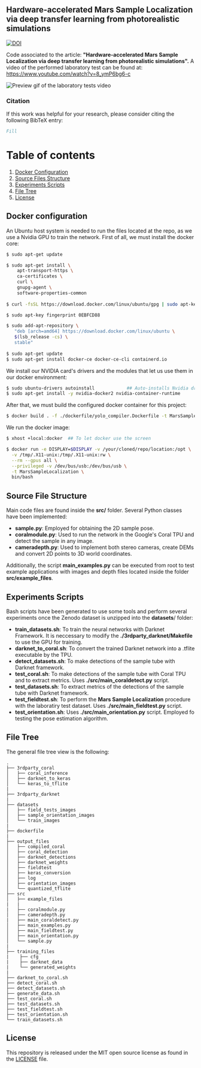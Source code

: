 ## Hardware-accelerated Mars Sample Localization via deep transfer learning from photorealistic simulations
[![DOI](https://zenodo.org/badge/DOI/10.5281/zenodo.6542933.svg)](https://doi.org/10.5281/zenodo.6542933)

Code associated to the article: **"Hardware-accelerated Mars Sample Localization via deep transfer learning from photorealistic simulations".**
A video of the performed laboratory test can be found at: https://www.youtube.com/watch?v=8_ymP6bg6-c

![Preview gif of the laboratory tests video](docs/Preview_gif.gif)


### Citation

If this work was helpful for your research, please consider citing the following BibTeX entry:
```BibTeX
Fill
```

# Table of contents
1. [Docker Configuration](#dockerconf)
2. [Source Files Structure](#filestructure)
3. [Experiments Scripts](#experiments)
5. [File Tree](#filetree)
6. [License](#license)


## Docker configuration <a name="dockerconf"></a>

An Ubuntu host system is needed to run the files located at the repo, as we use a Nvidia GPU to train the network. First of all, we must install the docker core:

```bash
$ sudo apt-get update

$ sudo apt-get install \
    apt-transport-https \
    ca-certificates \
    curl \
    gnupg-agent \
    software-properties-common
    
$ curl -fsSL https://download.docker.com/linux/ubuntu/gpg | sudo apt-key add -

$ sudo apt-key fingerprint 0EBFCD88

$ sudo add-apt-repository \
   "deb [arch=amd64] https://download.docker.com/linux/ubuntu \
   $(lsb_release -cs) \
   stable"
   
$ sudo apt-get update
$ sudo apt-get install docker-ce docker-ce-cli containerd.io

```
We install our NVIDIA card's drivers and the modules that let us use them in our docker environment:

```bash
$ sudo ubuntu-drivers autoinstall            ## Auto-installs Nvidia drivers
$ sudo apt-get install -y nvidia-docker2 nvidia-container-runtime
```

After that, we must build the configured docker container for this project:

```bash
$ docker build . -f ./dockerfile/yolo_compiler.Dockerfile -t MarsSampleLocalization 
```

We run the docker image:

```bash
$ xhost +local:docker  ## To let docker use the screen

$ docker run -e DISPLAY=$DISPLAY -v /your/cloned/repo/location:/opt \
  -v /tmp/.X11-unix:/tmp/.X11-unix:rw \
  --rm --gpus all \
  --privileged -v /dev/bus/usb:/dev/bus/usb \
  -t MarsSampleLocalization \
  bin/bash 
```
## Source File Structure <a name="filestructure"></a>

Main code files are found inside the **src/** folder. Several Python classes have been implemented:

- **sample.py**: Employed for obtaining the 2D sample pose.
- **coralmodule.py**: Used to run the network in the Google's Coral TPU and detect the sample in any image.
- **cameradepth.py**: Used to implement both stereo cameras, create DEMs and convert 2D points to 3D world coordinates.

Additionally, the script **main_examples.py** can be executed from root to test example applications with images and depth files located inside the folder **src/example_files**.

## Experiments Scripts <a name="experiments"></a>

Bash scripts have been generated to use some tools and perform several experiments once the Zenodo dataset is unzipped into the **datasets**/ folder:

- **train_datasets.sh**: To train the neural networks with Darknet Framework. It is neccessary to modify the **./3rdparty_darknet/Makefile** to use the GPU for training.
- **darknet_to_coral.sh**: To convert the trained Darknet network into a .tflite executable by the TPU.
- **detect_datasets.sh**: To make detections of the sample tube with Darknet framework.
- **test_coral.sh**: To make detections of the sample tube with Coral TPU and to extract metrics. Uses **./src/main_coraldetect.py** script.
- **test_datasets.sh**: To extract metrics of the detections of the sample tube with Darknet framework.
- **test_fieldtest.sh**: To perform the **Mars Sample Localization** procedure with the laboratiry test dataset. Uses **./src/main_fieldtest.py** script.
- **test_orientation.sh**: Uses **./src/main_orientation.py** script. Employed fo testing the pose estimation algorithm.


## File Tree <a name="filetree"></a>
The general file tree view is the following:
```
.
├── 3rdparty_coral
│   ├── coral_inference
│   ├── darknet_to_keras
│   └── keras_to_tflite
|
├── 3rdparty_darknet
|
├── datasets
│   ├── field_tests_images
│   ├── sample_orientation_images
│   └── train_images
|
├── dockerfile
|
├── output_files
│   ├── compiled_coral
│   ├── coral_detection
│   ├── darknet_detections
│   ├── darknet_weights
│   ├── fieldtest
│   ├── keras_conversion
│   ├── log
│   ├── orientation_images
│   └── quantized_tflite
├── src
│   ├── example_files
|   |
|   ├── coralmodule.py
│   ├── cameradepth.py
|   ├── main_coraldetect.py
│   ├── main_examples.py
│   ├── main_fieldtest.py
│   ├── main_orientation.py
│   └── sample.py
|
├── training_files
|    ├── cfg
|    ├── darknet_data
|    └── generated_weights
| 
├── darknet_to_coral.sh
├── detect_coral.sh
├── detect_datasets.sh
├── generate_data.sh
├── test_coral.sh
├── test_datasets.sh
├── test_fieldtest.sh
├── test_orientation.sh
└── train_datasets.sh
```

## License  <a name="license"></a>

This repository is released under the MIT open source license as found in the [LICENSE](LICENSE) file.
